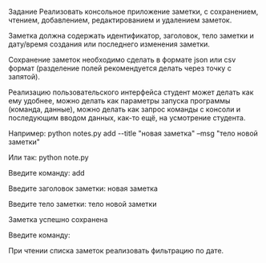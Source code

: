 Задание
Реализовать консольное приложение заметки, с сохранением, чтением,
добавлением, редактированием и удалением заметок. 

Заметка должна содержать идентификатор, заголовок, тело заметки и дату/время создания или
последнего изменения заметки. 

Сохранение заметок необходимо сделать в формате json или csv формат (разделение полей рекомендуется делать через точку с запятой).

Реализацию пользовательского интерфейса студент может
делать как ему удобнее, можно делать как параметры запуска программы
(команда, данные), можно делать как запрос команды с консоли и
последующим вводом данных, как-то ещё, на усмотрение студента. 

Например: python notes.py add --title "новая заметка" –msg "тело новой заметки"

Или так: python note.py

Введите команду: add

Введите заголовок заметки: новая заметка

Введите тело заметки: тело новой заметки

Заметка успешно сохранена

Введите команду:

При чтении списка заметок реализовать фильтрацию по дате.
